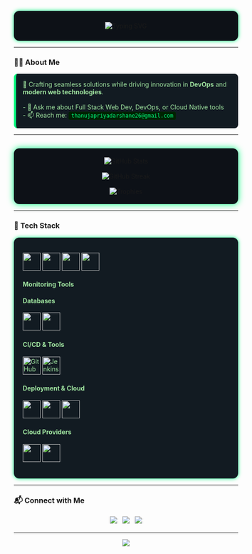 <!-- Profile Header -->
<div align="center" style="background-color:#0d1117; padding: 25px 40px; border-radius: 12px; box-shadow: 0 0 10px #00ff7f;">
  <img 
    src="https://readme-typing-svg.herokuapp.com?font=Fira+Code&weight=600&size=26&pause=1200&color=00ff7f&center=true&vCenter=true&width=600&lines=Hi+there+%F0%9F%91%8B;I'm+Thanuja+Priyadarshane;Full+Stack+Developer+%7C+DevOps+Engineer;Lifelong+Tech+Explorer+%F0%9F%9A%80" 
    alt="Typing SVG" 
    style="max-width: 100%; white-space: nowrap;"
  />
</div>

---

<!-- Summary -->
### 👨‍💻 About Me
<div style="background-color:#121b22; border-left: 5px solid #00ff7f; padding: 15px; border-radius: 8px; color:#a1e6a1;">
  🚀 Crafting seamless solutions while driving innovation in <b>DevOps</b> and <b>modern web technologies</b>.<br><br>
  - 💬 Ask me about Full Stack Web Dev, DevOps, or Cloud Native tools<br>
  - 📫 Reach me: <code style="background:#002200; color:#00ff7f; padding: 2px 6px; border-radius:4px;">thanujapriyadarshane26@gmail.com</code>
</div>

---

<!-- GitHub Stats -->
<div align="center" style="background-color:#0d1117; padding: 20px; border-radius: 12px; box-shadow: 0 0 15px #00ff7f; margin-top: 30px;">
  <img src="https://github-readme-stats.vercel.app/api?username=thanujaDev26&theme=dark&show_icons=true&count_private=true&hide_border=true&bg_color=0d1117&title_color=00ff7f&icon_color=00ff7f" alt="GitHub Stats" />
  <br /><br />
  <img src="https://github-readme-streak-stats.herokuapp.com/?user=thanujaDev26&theme=dark&hide_border=true&background=0d1117&stroke=00ff7f&fire=00ff7f" alt="GitHub Streak" />
  <br /><br />
  <img src="https://github-profile-trophy.vercel.app/?username=thanujaDev26&theme=darkhub&margin-w=15&margin-h=15" alt="Trophies" />
</div>

---

<!-- Tech Stack -->
### 🧰 Tech Stack
<div style="background-color:#121b22; padding: 20px; border-radius: 12px; box-shadow: 0 0 8px #00ff7f; color:#a1e6a1;">

<p>
  <img src="https://cdn.jsdelivr.net/gh/devicons/devicon/icons/javascript/javascript-original.svg" width="40" style="animation: pulse 2s infinite; transition: transform 0.3s;" onmouseover="this.style.transform='scale(1.2)'" onmouseout="this.style.transform='scale(1)'" />
  <img src="https://cdn.jsdelivr.net/gh/devicons/devicon/icons/go/go-original.svg" width="40" style="animation: pulse 2s infinite; transition: transform 0.3s;" onmouseover="this.style.transform='scale(1.2)'" onmouseout="this.style.transform='scale(1)'" />
  <img src="https://cdn.jsdelivr.net/gh/devicons/devicon/icons/java/java-original.svg" width="40" style="animation: pulse 2s infinite; transition: transform 0.3s;" onmouseover="this.style.transform='scale(1.2)'" onmouseout="this.style.transform='scale(1)'" />
  <img src="https://cdn.jsdelivr.net/gh/devicons/devicon/icons/python/python-original.svg" width="40" style="animation: pulse 2s infinite; transition: transform 0.3s;" onmouseover="this.style.transform='scale(1.2)'" onmouseout="this.style.transform='scale(1)'" />
</p>



#### Monitoring Tools
<p>
  <!-- Zabbix: use a custom PNG (hosted on imgur for example) or fallback text -->
 
</p>




#### Databases
<p>
  <img src="https://cdn.jsdelivr.net/gh/devicons/devicon/icons/mysql/mysql-original.svg" width="40" />
  <img src="https://cdn.jsdelivr.net/gh/devicons/devicon/icons/mongodb/mongodb-original.svg" width="40" />
</p>

#### CI/CD & Tools
<p>
  <img src="https://avatars.githubusercontent.com/u/44036562?s=200&v=4" alt="GitHub Actions" width="40" />
  <img src="https://www.jenkins.io/images/logos/jenkins/jenkins.png" alt="Jenkins" width="40" />
</p>

#### Deployment & Cloud
<p>
  <img src="https://cdn.jsdelivr.net/gh/devicons/devicon/icons/docker/docker-original-wordmark.svg" width="40" />
  <img src="https://cdn.jsdelivr.net/gh/devicons/devicon/icons/kubernetes/kubernetes-plain.svg" width="40" />
  <img src="https://cdn.jsdelivr.net/gh/devicons/devicon/icons/terraform/terraform-original.svg" width="40" />
</p>

#### Cloud Providers
<p>
  <img src="https://cdn.jsdelivr.net/gh/devicons/devicon/icons/amazonwebservices/amazonwebservices-original-wordmark.svg" width="40" />
  <img src="https://cdn.jsdelivr.net/gh/devicons/devicon/icons/googlecloud/googlecloud-original.svg" width="40" />
</p>
</div>

---

<!-- Connect Section -->
### 📬 Connect with Me
<div style="display: flex; justify-content: center; gap: 12px; margin: 20px 0;">
  <a href="https://linkedin.com/in/thanuja-priyadarshane" target="_blank" style="text-decoration:none;">
    <img src="https://img.shields.io/badge/LinkedIn-%230077B5.svg?&style=for-the-badge&logo=linkedin&logoColor=white" />
  </a>
  <a href="https://facebook.com/thanuja.priyadarshana.14" target="_blank" style="text-decoration:none;">
    <img src="https://img.shields.io/badge/Facebook-%231877F2.svg?&style=for-the-badge&logo=facebook&logoColor=white" />
  </a>
  <a href="https://instagram.com/_thanuja10_" target="_blank" style="text-decoration:none;">
    <img src="https://img.shields.io/badge/Instagram-%23E4405F.svg?&style=for-the-badge&logo=instagram&logoColor=white" />
  </a>
</div>

---

<!-- Profile views -->
<p align="center" style="color:#00ff7f; font-weight: bold;">
  <img src="https://komarev.com/ghpvc/?username=thanujaDev26&label=Profile%20Views&color=00ff7f&style=flat" />
</p>
